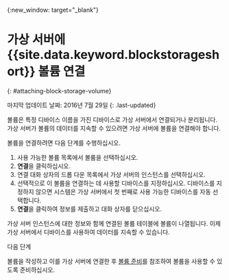 
{:new_window: target="_blank"}


# 가상 서버에 {{site.data.keyword.blockstorageshort}} 볼륨 연결
{: #attaching-block-storage-volume}

마지막 업데이트 날짜: 2016년 7월 29일
{: .last-updated}

볼륨은 특정 디바이스 이름을 가진 디바이스로 가상 서버에서 연결되거나 분리됩니다. 가상 서버가 볼륨의 데이터를 지속할 수 있으려면 가상 서버에 볼륨을 연결해야 합니다. 

볼륨을 연결하려면 다음 단계를 수행하십시오. 

1.	사용 가능한 볼륨 목록에서 볼륨을 선택하십시오. 
2.	**연결**을 클릭하십시오. 
3.	연결 대화 상자의 드롭 다운 목록에서 가상 서버의 인스턴스를 선택하십시오. 
4.	선택적으로 이 볼륨을 연결하는 데 사용할 디바이스를 지정하십시오. 디바이스를 지정하지 않으면 시스템은 가상 서버에서 첫 번째로 사용 가능한 디바이스를 자동 선택합니다. 
5.	**연결**을 클릭하여 정보를 제출하고 대화 상자를 닫으십시오. 

가상 서버 인스턴스에 대한 정보와 함께 연결된 볼륨 테이블에 볼륨이 나열됩니다.
이제 가상 서버에서 디바이스를 사용하여 데이터를 지속할 수 있습니다.  

다음 단계

볼륨을 작성하고 이를 가상 서버에 연결한 후 [볼륨 준비](../BlockStorage/blockstorage_preparingvolume.html)를 참조하여 볼륨을 사용할 수 있도록 준비하십시오. 
